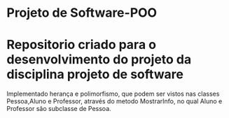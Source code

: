 # Projeto de Software-POO
 <h1>Repositorio criado para o desenvolvimento do projeto da disciplina projeto de software</h1>

 Implementado herança e polimorfismo, que podem ser vistos nas classes Pessoa,Aluno e Professor, através do metodo MostrarInfo, no qual Aluno e Professor são subclasse de Pessoa.
